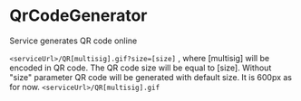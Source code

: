 # QrCodeGenerator
Service generates QR code online

  ``` <serviceUrl>/QR[multisig].gif?size=[size] ```
  , where [multisig] will be encoded in QR code. The QR code size will be equal to [size].
  Without "size" parameter QR code will be generated with default size. It is 600px as for now.
  ``` <serviceUrl>/QR[multisig].gif ```

